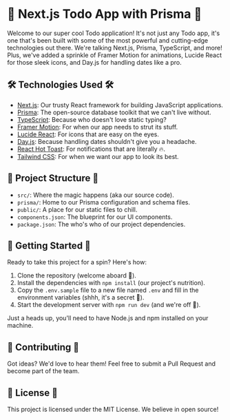 # 🚀 Next.js Todo App with Prisma 🚀

Welcome to our super cool Todo application! It's not just any Todo app, it's one that's been built with some of the most powerful and cutting-edge technologies out there. We're talking Next.js, Prisma, TypeScript, and more! Plus, we've added a sprinkle of Framer Motion for animations, Lucide React for those sleek icons, and Day.js for handling dates like a pro.

## 🛠️ Technologies Used 🛠️

- [Next.js](https://nextjs.org/): Our trusty React framework for building JavaScript applications.
- [Prisma](https://www.prisma.io/): The open-source database toolkit that we can't live without.
- [TypeScript](https://www.typescriptlang.org/): Because who doesn't love static typing?
- [Framer Motion](https://www.framer.com/api/motion/): For when our app needs to strut its stuff.
- [Lucide React](https://github.com/lucide-icons/lucide): For icons that are easy on the eyes.
- [Day.js](https://day.js.org/): Because handling dates shouldn't give you a headache.
- [React Hot Toast](https://react-hot-toast.com/): For notifications that are literally 🔥.
- [Tailwind CSS](https://tailwindcss.com/): For when we want our app to look its best.

## 📁 Project Structure 📁

- `src/`: Where the magic happens (aka our source code).
- `prisma/`: Home to our Prisma configuration and schema files.
- `public/`: A place for our static files to chill.
- `components.json`: The blueprint for our UI components.
- `package.json`: The who's who of our project dependencies.

## 🚀 Getting Started 🚀

Ready to take this project for a spin? Here's how:

1. Clone the repository (welcome aboard 🎉).
2. Install the dependencies with `npm install` (our project's nutrition).
3. Copy the `.env.sample` file to a new file named `.env` and fill in the environment variables (shhh, it's a secret 🤫).
4. Start the development server with `npm run dev` (and we're off 🚀).

Just a heads up, you'll need to have Node.js and npm installed on your machine.

## 🤝 Contributing 🤝

Got ideas? We'd love to hear them! Feel free to submit a Pull Request and become part of the team.

## 📜 License 📜

This project is licensed under the MIT License. We believe in open source!
